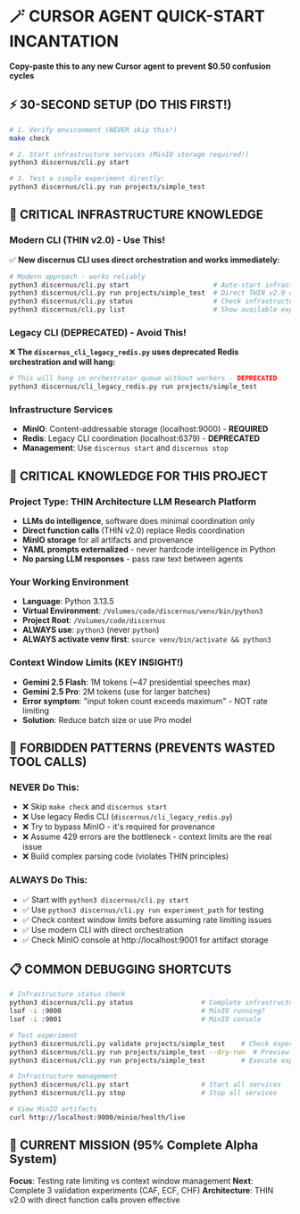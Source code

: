 # 🪄 CURSOR AGENT QUICK-START INCANTATION
**Copy-paste this to any new Cursor agent to prevent $0.50 confusion cycles**

## ⚡ 30-SECOND SETUP (DO THIS FIRST!)
```bash
# 1. Verify environment (NEVER skip this!)
make check

# 2. Start infrastructure services (MinIO storage required!)
python3 discernus/cli.py start

# 3. Test a simple experiment directly:
python3 discernus/cli.py run projects/simple_test
```

## 🚨 CRITICAL INFRASTRUCTURE KNOWLEDGE

### **Modern CLI (THIN v2.0) - Use This!**
✅ **New discernus CLI uses direct orchestration and works immediately:**
```bash
# Modern approach - works reliably
python3 discernus/cli.py start                     # Auto-start infrastructure
python3 discernus/cli.py run projects/simple_test  # Direct THIN v2.0 orchestration
python3 discernus/cli.py status                    # Check infrastructure status
python3 discernus/cli.py list                      # Show available experiments
```

### **Legacy CLI (DEPRECATED) - Avoid This!**
❌ **The `discernus_cli_legacy_redis.py` uses deprecated Redis orchestration and will hang:**
```bash
# This will hang in orchestrator queue without workers - DEPRECATED
python3 discernus/cli_legacy_redis.py run projects/simple_test
```

### **Infrastructure Services**
- **MinIO**: Content-addressable storage (localhost:9000) - **REQUIRED**
- **Redis**: Legacy CLI coordination (localhost:6379) - **DEPRECATED**
- **Management**: Use `discernus start` and `discernus stop`

## 🧠 CRITICAL KNOWLEDGE FOR THIS PROJECT

### **Project Type**: THIN Architecture LLM Research Platform
- **LLMs do intelligence**, software does minimal coordination only
- **Direct function calls** (THIN v2.0) replace Redis coordination
- **MinIO storage** for all artifacts and provenance
- **YAML prompts externalized** - never hardcode intelligence in Python
- **No parsing LLM responses** - pass raw text between agents

### **Your Working Environment**
- **Language**: Python 3.13.5
- **Virtual Environment**: `/Volumes/code/discernus/venv/bin/python3` 
- **Project Root**: `/Volumes/code/discernus`
- **ALWAYS use**: `python3` (never `python`)
- **ALWAYS activate venv first**: `source venv/bin/activate && python3`

### **Context Window Limits (KEY INSIGHT!)**
- **Gemini 2.5 Flash**: 1M tokens (~47 presidential speeches max)
- **Gemini 2.5 Pro**: 2M tokens (use for larger batches)
- **Error symptom**: "input token count exceeds maximum" - NOT rate limiting
- **Solution**: Reduce batch size or use Pro model

## 🚫 FORBIDDEN PATTERNS (PREVENTS WASTED TOOL CALLS)

### **NEVER Do This:**
- ❌ Skip `make check` and `discernus start`
- ❌ Use legacy Redis CLI (`discernus/cli_legacy_redis.py`)
- ❌ Try to bypass MinIO - it's required for provenance
- ❌ Assume 429 errors are the bottleneck - context limits are the real issue
- ❌ Build complex parsing code (violates THIN principles)

### **ALWAYS Do This:**
- ✅ Start with `python3 discernus/cli.py start`
- ✅ Use `python3 discernus/cli.py run experiment_path` for testing
- ✅ Check context window limits before assuming rate limiting issues
- ✅ Use modern CLI with direct orchestration
- ✅ Check MinIO console at http://localhost:9001 for artifact storage

## 📋 COMMON DEBUGGING SHORTCUTS

```bash
# Infrastructure status check
python3 discernus/cli.py status                 # Complete infrastructure status
lsof -i :9000                                   # MinIO running?
lsof -i :9001                                   # MinIO console

# Test experiment
python3 discernus/cli.py validate projects/simple_test    # Check experiment structure
python3 discernus/cli.py run projects/simple_test --dry-run  # Preview execution
python3 discernus/cli.py run projects/simple_test         # Execute experiment

# Infrastructure management
python3 discernus/cli.py start                  # Start all services
python3 discernus/cli.py stop                   # Stop all services

# View MinIO artifacts
curl http://localhost:9000/minio/health/live
```

## 🎯 CURRENT MISSION (95% Complete Alpha System)

**Focus**: Testing rate limiting vs context window management
**Next**: Complete 3 validation experiments (CAF, ECF, CHF)
**Architecture**: THIN v2.0 with direct function calls proven effective
